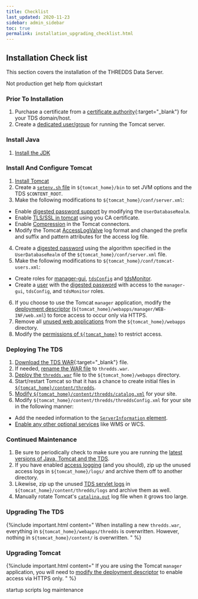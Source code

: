 ```yaml
---
title: Checklist
last_updated: 2020-11-23
sidebar: admin_sidebar
toc: true
permalink: installation_upgrading_checklist.html
---
```


##  Installation Check list

This section covers the installation of the THREDDS Data Server.

Not production
get help ftom quickstart

### Prior To Installation
1. Purchase a certificate from a [certificate authority](https://en.wikipedia.org/wiki/Certificate_authority){:target="_blank"} for your TDS domain/host. 
2. Create a [dedicated user/group](tomcat_permissions.html#dedicated) for running the Tomcat server.

### Install Java

1. [Install the JDK](install_java_tomcat.html#installing-java-jdk)

### Install And Configure Tomcat

1. [Install Tomcat](install_java_tomcat.html#installing-the-tomcat-servlet-container)
2. Create a [`setenv.sh` file](running_tomcat.html#setting-java_home-java_opts-catalina_base-and-content_root) in `${tomcat_home}/bin` to set JVM options and the TDS `$CONTENT_ROOT`.
3. Make the following modifications to `${tomcat_home}/conf/server.xml`:
 * Enable [digested password support](digested_passwords.html#configure-tomcat-to-use-digested-passwords) by modifying the `UserDatabaseRealm`.
 * Enable [TLS/SSL in tomcat](enable_tls_encryption.html#enabling-tlsssl-in-tomcat) using you CA certificate.
 * Enable [Compression](performance_tips.html#compression) in the Tomcat connectors.
 * Modify the Tomcat [AccessLogValve](tomcat_access_log.html) log format and changed the prefix and suffix and pattern attributes for the access log file.
4. Create a [digested password](digested_passwords.html#digest.sh) using the algorithm specified in the `UserDatabaseRealm` of the `${tomcat_home}/conf/server.xml` file.
5. Make the following modifications to `${tomcat_home}/conf/tomcat-users.xml`:
 * Create roles for [manager-gui](tomcat_manager_app.html#granting-access-to-the-manager-application), [`tdsConfig`](digested_passwords.html#configure-tomcat-to-use-digested-passwords) and [tdsMonitor](digested_passwords.html#configure-tomcat-to-use-digested-passwords).
 * Create a [user](tomcat_manager_app.html#granting-access-to-the-manager-application) with the [digested password](digested_passwords.html#configure-tomcat-to-use-digested-passwords) with access to the `manager-gui`, `tdsConfig`, and `tdsMonitor` roles.
6. If you choose to use the Tomcat `manager` application, modify the [deployment descriptor](secure_manager_app.html) (`${tomcat_home}/webapps/manager/WEB-INF/web.xml`) to force access to occur only via HTTPS.
7. Remove all [unused web applications](remove_unused_webapps.html) from the `${tomcat_home}/webapps` directory.
8. Modify the [permissions of `${tomcat_home}`](tomcat_permissions.html) to restrict access.

### Deploying The TDS
1. [Download the TDS WAR](https://www.unidata.ucar.edu/downloads/tds/){:target="_blank"} file.
2. If needed, [rename the WAR file](deploying_the_tds.html) to `thredds.war`.
3. [Deploy the `thredds.war`](deploying_the_tds.html) file to the `${tomcat_home}/webapps` directory.
4. Start/restart Tomcat so that it has a chance to create initial files in [`${tomcat_home}/content/thredds`](tds_content_directory.html).
5. [Modify `${tomcat_home}/content/thredds/catalog.xml`](default_config_catalog.html#default-tds-root-catalog) for your site.
6. Modify `${tomcat_home}/content/thredds/threddsConfig.xml` for your site in the following manner:
 * Add the needed information to the [`ServerInformation` element](basic_tds_configuration.html#server-information).
 * [Enable any other optional services](adding_ogc_iso_services.html)  like WMS or WCS.
 
### Continued Maintenance
1. Be sure to periodically check to make sure you are running the [latest versions of Java, Tomcat and the TDS](keep_software_uptodate.html).
2. If you have enabled [access logging](tomcat_access_log.html) (and you should), zip up the unused access logs in `${tomcat_home}/logs/` and archive them off to another directory.
3. Likewise, zip up the unused [TDS servlet logs](tds_logs.html) in `${tomcat_home}/content/thredds/logs` and archive them as well.
4. Manually rotate Tomcat's [`catalina.out`](tomcat_log_files.html#things-to-know-about-catalinaout) log file when it grows too large.

### Upgrading The TDS

{%include important.html content="
When installing a new `thredds.war`, everything in `${tomcat_home}/webapps/thredds` is overwritten. However, nothing in `${tomcat_home}/content/` is overwritten.
" %}

### Upgrading Tomcat
{%include important.html content="
If you are using the Tomcat `manager` application, you will need to [modify the deployment descriptor](secure_manager_app.html#enabling-tlsssl-for-the-tomcat-manager-application) to enable access via HTTPS only.
" %}


startup scripts
log maintenance

